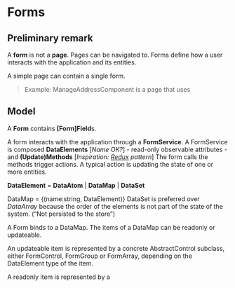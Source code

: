 # Forms
## Preliminary remark
A **form** is not a **page**. Pages can be navigated to. Forms define how a user interacts with the application and its entities.

A simple page can contain a single form.
> Example:
> ManageAddressComponent is a page that uses 

## Model
A **Form** contains **[Form]Field**s.

A form interacts with the application through a **FormService**. A FormService is composed **DataElements** [*Name OK?*] - read-only observable attributes - and **(Update)Methods** [*Inspiration: [Redux](https://redux.js.org/tutorials/essentials/part-1-overview-concepts) pattern*] The form calls the methods trigger actions. A typical action is updating the state of one or more entities.

**DataElement** = **DataAtom** | **DataMap** | **DataSet**

DataMap = {(name:string, DataElement)}
DataSet is preferred over *DataArray* because the order of the elements is not part of the state of the system. (“Not persisted to the store”)

A Form binds to a DataMap. The items of a DataMap can be readonly or updateable.

An updateable item is represented by a concrete AbstractControl subclass, either FormControl, FormGroup or FormArray, depending on the DataElement type of the item.

A readonly item is represented by a 
 
